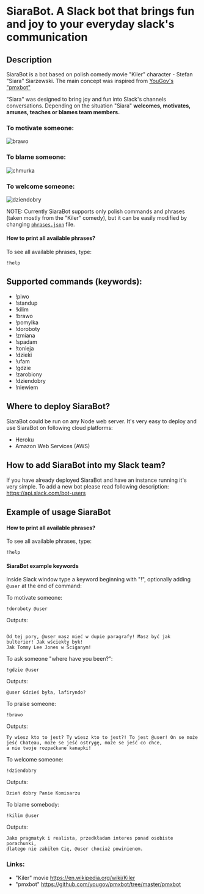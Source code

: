 # SiaraBot. A Slack bot that brings fun and joy to your everyday slack's communication
## Description
SiaraBot is a bot based on polish comedy movie "Kiler" character - Stefan "Siara" Siarzewski. 
The main concept was inspired from <a href="https://github.com/yougov/pmxbot" target="_blank"> YouGov's "pmxbot"</a>

"Siara" was designed to bring joy and fun into Slack's channels conversations. Depending on the situation
"Siara" **welcomes, motivates, amuses, teaches or blames team members.**


### To motivate someone:
<img src="http://michaelmoney.pl/apps/siarabot/brawo.gif" alt="brawo">

### To blame someone:
<img src="http://michaelmoney.pl/apps/siarabot/chmurka.gif" alt="chmurka">

### To welcome someone:
<img src="http://michaelmoney.pl/apps/siarabot/dziendobry.gif" alt="dziendobry">

NOTE: Currently SiaraBot supports only polish commands and phrases (taken mostly from the "Kiler" comedy),
but it can be easily modified by changing <a href="https://github.com/michaelmoney/SiaraBot/blob/master/assets/phrases.json">`phrases.json`</a> file.

#### How to print all available phrases?

To see all available phrases, type:

```
!help
``` 

## Supported commands (keywords):
- !piwo
- !standup
- !kilim
- !brawo
- !pomylka
- !doroboty
- !zmiana
- !spadam
- !tonieja
- !dzieki
- !ufam
- !gdzie
- !zarobiony
- !dziendobry
- !niewiem

## Where to deploy SiaraBot?
SiaraBot could be run on any Node web server. It's very easy to deploy and use SiaraBot on following cloud platforms:
- Heroku
- Amazon Web Services (AWS)

## How to add SiaraBot into my Slack team?
If you have already deployed SiaraBot and have an instance running it's very simple.
To add a  new bot please read following description:
https://api.slack.com/bot-users

## Example of usage SiaraBot

#### How to print all available phrases?

To see all available phrases, type:

```
!help
``` 

#### SiaraBot example keywords

Inside Slack window type a keyword beginning with "!", optionally adding `@user` at the end of command:

To motivate someone:
```
!doroboty @user
``` 
Outputs: 
```

Od tej pory, @user masz mieć w dupie paragrafy! Masz być jak bulterier! Jak wściekły byk!
Jak Tommy Lee Jones w Ściganym!
```

To ask someone "where have you been?":

```
!gdzie @user
``` 
Outputs: 

```
@user Gdzieś była, lafiryndo?
```

To praise someone:

```
!brawo
``` 
Outputs: 

```
Ty wiesz kto to jest? Ty wiesz kto to jest?! To jest @user! On se może jeść Chateau, może se jeść ostrygę, może se jeść co chce,
a nie twoje rozpaćkane kanapki!
```

To welcome someone:

```
!dziendobry
``` 

Outputs: 

```
Dzień dobry Panie Komisarzu
```

To blame somebody:

```
!kilim @user
``` 

Outputs: 
```
Jako pragmatyk i realista, przedkładam interes ponad osobiste porachunki,
dlatego nie zabiłem Cię, @user chociaż powinienem.
```

### Links:
- "Kiler" movie https://en.wikipedia.org/wiki/Kiler
- "pmxbot" https://github.com/yougov/pmxbot/tree/master/pmxbot
